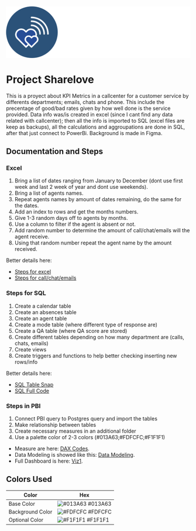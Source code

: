 ![Logo](https://github.com/radha2106/Viz1-Callcenter/blob/main/Logo.png)

# Project Sharelove

This is a proyect about KPI Metrics in a callcenter for a customer service by differents departments; emails, chats and phone. This include the precentage of good/bad rates given by how well done is the service provided. Data info was/is created in excel (since I cant find any data related with callcenter); then all the info is imported to SQL (excel files are keep as backups), all the calculations and aggroupations are done in SQL, after that just connect to PowerBi. Background is made in Figma.

## Documentation and Steps

### Excel
1. Bring a list of dates ranging from January to December (dont use first week and last 2 week of year and dont use weekends).
2. Bring a list of agents names.
3. Repeat agents names by amount of dates remaining, do the same for the dates.
4. Add an index to rows and get the months numbers.
5. Give 1-3 random days off to agents by months.
6. Use a column to filter if the agent is absent or not.
7. Add random number to determine the amount of call/chat/emails will the agent receive.
8. Using that random number repeat the agent name by the amount received.

Better details here: 
- [Steps for excel](https://github.com/radha2106/Viz1/blob/main/Excel%20Steps.txt)
- [Steps for call/chat/emails](https://github.com/radha2106/Viz1/blob/main/steps%20for%20call-chat-emails.txt)

### Steps for SQL
1. Create a calendar table
2. Create an absences table
3. Create an agent table
4. Create a mode table (where different type of response are)
5. Create a QA table (where QA score are stored)
6. Create different tables depending on how many department are (calls, chats, emails)
7. Create views
8. Create triggers and functions to help better checking inserting new rows/info

Better details here: 
- [SQL Table Snap](https://github.com/radha2106/Viz1/tree/main/tables_sql_folder)
- [SQL Full Code](https://github.com/radha2106/Viz1/blob/main/table_trigger_view.psql)

### Steps in PBI
1. Connect PBI query to Postgres query and import the tables
2. Make relationship between tables
3. Create necessary measures in an additional folder
4. Use a palette color of 2-3 colors (#013A63;#FDFCFC;#F1F1F1)

- Measure are here: [DAX Codes](https://github.com/radha2106/Viz1/blob/main/Dax%20Code).
- Data Modeling is showed like this: [Data Modeling](https://github.com/radha2106/Viz1/blob/main/DataModel%20PBI.png).
- Full Dashboard is here: [Viz1](https://project.novypro.com/7z40kB).

## Colors Used

| Color             | Hex                                                                |
| ----------------- | ------------------------------------------------------------------ |
| Base Color | ![#013A63](https://via.placeholder.com/10/013A63?text=+) #013A63 |
| Background Color | ![#FDFCFC](https://via.placeholder.com/10/FDFCFC?text=+) #FDFCFC |
| Optional Color | ![#F1F1F1](https://via.placeholder.com/10/F1F1F1?text=+) #F1F1F1 |
